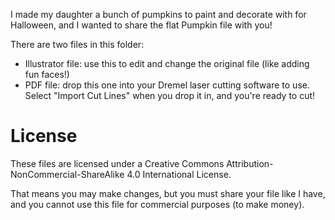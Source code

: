 I made my daughter a bunch of pumpkins to paint and decorate with for Halloween, and I wanted to share the flat Pumpkin file with you!  

There are two files in this folder:
* Illustrator file: use this to edit and change the original file (like adding fun faces!)
* PDF file: drop this one into your Dremel laser cutting software to use. Select "Import Cut Lines" when you drop it in, and you're ready to cut!

# License
These files are licensed under a Creative Commons Attribution-NonCommercial-ShareAlike 4.0 International License.

That means you may make changes, but you must share your file like I have, and you cannot use this file for commercial purposes (to make money).
